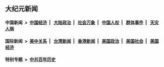 ## 大纪元新闻

#### 中国新闻 &nbsp;>&nbsp; [中国经济](indexes/ncid283/README.md?03151645) &nbsp;| &nbsp; [大陆政治](indexes/ncid277/README.md?03151645) &nbsp;| &nbsp; [社会万象](indexes/ncid282/README.md?03151645) &nbsp;| &nbsp; [中国人权](indexes/ncid278/README.md?03151645) &nbsp;| &nbsp; [群体事件](indexes/ncid279/README.md?03151645) &nbsp;| &nbsp; [天灾人祸](indexes/ncid280/README.md?03151645)

#### 国际新闻 &nbsp;>&nbsp; [美中关系](indexes/nf1412576/README.md?03151645) &nbsp;| &nbsp; [台湾新闻](indexes/ncid1349361/README.md?03151645) &nbsp;| &nbsp; [香港新闻](indexes/ncid1349362/README.md?03151645) &nbsp;| &nbsp; [美国政治](indexes/ncid1078159/README.md?03151645) &nbsp;| &nbsp; [美国社会](indexes/ncid1078160/README.md?03151645) &nbsp;| &nbsp; [美国经济](indexes/ncid1078158/README.md?03151645)

#### 特别专题 &nbsp;>&nbsp; [中共百年历史](https://github.com/epoch-news/epoch-special/blob/master/README.md?03151645)  
